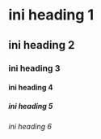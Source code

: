 # ini heading 1
##  ini heading 2
### ini heading 3
#### ini heading 4
##### ini heading 5
###### ini heading 6
